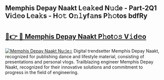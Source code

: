 ## Memphis Depay Naakt L𝚎a𝚔ed N𝚞𝚍e - Part-2Q1 Vi𝚍𝚎o L𝚎a𝚔s - H𝚘𝚝 O𝚗𝚕yf𝚊ns P𝚑𝚘tos bdfRy

# <h2><a href="http://kf5zwbj.oniu.top/?m=Memphis+Depay+Naakt">🔗👉 🔴 Memphis Depay Naakt P𝚑ot𝚘𝚜 V𝚒d𝚎o</a></h2>

[![Memphis Depay Naakt Nu𝚍e𝚜](https://i.imgur.com/0qMVB7G.gif)](http://kf5zwbj.oniu.top/?m=Memphis+Depay+Naakt)
Digital trendsetter Memphis Depay Naakt, recognized for publishing dance and lifestyle material, consisting of presentations and personal vlogs. Trailblazing engineer Memphis Depay Naakt, recognized for their innovative solutions and commitment to progress in the field of engineering.  
